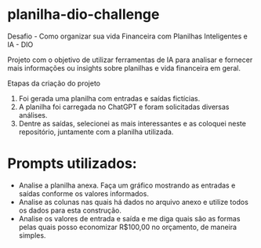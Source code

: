 # planilha-dio-challenge
Desafio - Como organizar sua vida Financeira com Planilhas Inteligentes e IA - DIO


Projeto com o objetivo de utilizar ferramentas de IA para analisar e fornecer mais informações ou insights sobre planilhas e vida financeira em geral.

Etapas da criação do projeto

1) Foi gerada uma planilha com entradas e saídas fictícias.
2) A planilha foi carregada no ChatGPT e foram solicitadas diversas análises.
3) Dentre as saídas, selecionei as mais interessantes e as coloquei neste repositório, juntamente com a planilha utilizada.


# Prompts utilizados:

- Analise a planilha anexa. Faça um gráfico mostrando as entradas e saídas conforme os valores informados.
- Analise as colunas nas quais há dados no arquivo anexo e utilize todos os dados para esta construção.
- Analise os valores de entrada e saída e me diga quais são as formas pelas quais posso economizar R$100,00 no orçamento, de maneira simples.
